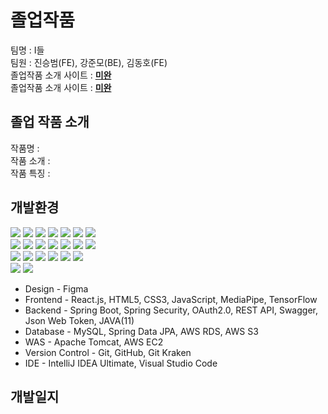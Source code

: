 # **졸업작품**
팀명 : I들<br>
팀원 : 진승범(FE), 강준모(BE), 김동호(FE)<br>
졸업작품 소개 사이트 : <b><a href="https://github.com/kimdongho321/capstone22">미완</a></b><br>
졸업작품 소개 사이트 : <b><a href="https://github.com/reidlo5135/capstone22">미완</a></b><br>

## <b>졸업 작품 소개</b>
작품명 : <br>
작품 소개 : <br>
작품 특징 : <br>

## <b>개발환경</b>
<span><img src="https://img.shields.io/badge/Java-ED8B00?style=for-the-badge&logo=java&logoColor=white">
<img src="https://img.shields.io/badge/SpringBoot-6DB33F?style=for-the-badge&logo=SpringBoot&logoColor=white">
<img src="https://img.shields.io/badge/Spring Security-6DB33F?style=for-the-badge&logo=Spring Security&logoColor=white"></span>
<img src="https://img.shields.io/badge/Swagger-6DB33F?style=for-the-badge&logo=Swagger&logoColor=white"></span>
<img src="https://img.shields.io/badge/JUnit5-25A162?style=for-the-badge&logo=JUnit5&logoColor=white">
<img src="https://img.shields.io/badge/html-E34F26?style=for-the-badge&logo=html5&logoColor=white">
<img src="https://img.shields.io/badge/css-1572B6?style=for-the-badge&logo=css3&logoColor=white"><br>
<img src="https://img.shields.io/badge/JAVASCRIPT-F7DF1E?style=for-the-badge&logo=javascript&logoColor=white">
<img src="https://img.shields.io/badge/react-0769AD?style=for-the-badge&logo=react&logoColor=White">
<img src="https://img.shields.io/badge/git-F05032?style=for-the-badge&logo=git&logoColor=white">
<img src="https://img.shields.io/badge/github-181717?style=for-the-badge&logo=github&logoColor=white">
<img src="https://img.shields.io/badge/git kraken-179287?style=for-the-badge&logo=gitkraken&logoColor=white">
<img src="https://img.shields.io/badge/GRADLE-efefef?style=for-the-badge&logo=gradle&logoColor=white">
<img src="https://img.shields.io/badge/AMAZON AWS-232F3E?style=for-the-badge&logo=amazon AWS&logoColor=white"><br>
<img src="https://img.shields.io/badge/AMAZON rds-527FFF?style=for-the-badge&logo=amazon rds&logoColor=white">
<img src="https://img.shields.io/badge/AMAZON s3-569A31?style=for-the-badge&logo=amazon s3&logoColor=white">
<img src="https://img.shields.io/badge/AMAZON ec2-FF9900?style=for-the-badge&logo=amazon ec2&logoColor=white">
<img src="https://img.shields.io/badge/MySQL-4479A1?style=for-the-badge&logo=MySQL&logoColor=white">
<img src="https://img.shields.io/badge/apache tomcat-F8DC75?style=for-the-badge&logo=apachetomcat&logoColor=white">
<img src="https://img.shields.io/badge/figma-F24E1E?style=for-the-badge&logo=figma&logoColor=white"><br>
<img src="https://img.shields.io/badge/Intellij IDEA-000000?style=for-the-badge&logo=IntelliJ Idea&logoColor=white">
<img src="https://img.shields.io/badge/Visual Studio Code-007ACC?style=for-the-badge&logo=Visual Studio Code&logoColor=white"></span>

- Design - Figma
- Frontend - React.js, HTML5, CSS3, JavaScript, MediaPipe, TensorFlow
- Backend - Spring Boot, Spring Security, OAuth2.0, REST API, Swagger, Json Web Token, JAVA(11)
- Database - MySQL, Spring Data JPA, AWS RDS, AWS S3
- WAS - Apache Tomcat, AWS EC2
- Version Control - Git, GitHub, Git Kraken
- IDE - IntelliJ IDEA Ultimate, Visual Studio Code

## <b>개발일지</b>
